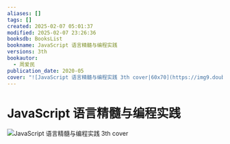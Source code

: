 ```yaml
---
aliases: []
tags: []
created: 2025-02-07 05:01:37
modified: 2025-02-07 23:26:36
booksdb: BooksList
bookname: JavaScript 语言精髓与编程实践
versions: 3th
bookautor:
  - 周爱民
publication_date: 2020-05
cover: "![JavaScript 语言精髓与编程实践 3th cover|60x70](https://img9.doubanio.com/view/subject/l/public/s33657095.jpg)"
---
```


# JavaScript 语言精髓与编程实践

![JavaScript 语言精髓与编程实践 3th cover](https://img9.doubanio.com/view/subject/l/public/s33657095.jpg)